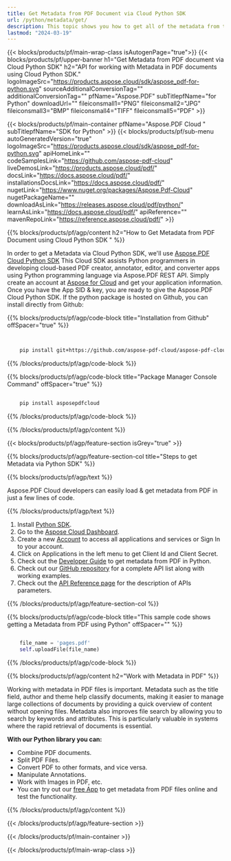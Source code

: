```yaml
---
title: Get Metadata from PDF Document via Cloud Python SDK 
url: /python/metadata/get/
description: This topic shows you how to get all of the metadata from the PDF document using Aspose.PDF Cloud Python API.
lastmod: "2024-03-19"
---
```


{{< blocks/products/pf/main-wrap-class isAutogenPage="true">}}
{{< blocks/products/pf/upper-banner h1="Get Metadata from PDF document via Cloud Python SDK" h2="API for working with Metadata in PDF documents using Cloud Python SDK." logoImageSrc="https://products.aspose.cloud/sdk/aspose_pdf-for-python.svg" sourceAdditionalConversionTag="" additionalConversionTag="" pfName="Aspose.PDF" subTitlepfName="for Python" downloadUrl="" fileiconsmall1="PNG" fileiconsmall2="JPG" fileiconsmall3="BMP" fileiconsmall4="TIFF" fileiconsmall5="PDF" >}}

{{< blocks/products/pf/main-container pfName="Aspose.PDF Cloud " subTitlepfName="SDK for Python" >}}
{{< blocks/products/pf/sub-menu autoGeneratedVersion="true" logoImageSrc="https://products.aspose.cloud/sdk/aspose_pdf-for-python.svg" apiHomeLink="" codeSamplesLink="https://github.com/aspose-pdf-cloud" liveDemosLink="https://products.aspose.cloud/pdf/" docsLink="https://docs.aspose.cloud/pdf/" installationsDocsLink="https://docs.aspose.cloud/pdf/" nugetLink="https://www.nuget.org/packages/Aspose.Pdf-Cloud" nugetPackageName="" downloadAsLink="https://releases.aspose.cloud/pdf/python/" learnAsLink="https://docs.aspose.cloud/pdf/" apiReference="" mavenRepoLink="https://reference.aspose.cloud/pdf/" >}}

{{% blocks/products/pf/agp/content h2="How to Get Metadata from PDF Document using Cloud Python SDK " %}}

In order to get a Metadata via Cloud Python SDK, we'll use
[Aspose.PDF Cloud Python SDK](https://products.aspose.cloud/pdf/python/)
This Cloud SDK assists Python programmers in developing cloud-based PDF creator, annotator, editor, and converter apps using Python programming language via Aspose.PDF REST API. Simply create an account at [Aspose for Cloud](https://dashboard.aspose.cloud/#/apps) and get your application information. Once you have the App SID & key, you are ready to give the Aspose.PDF Cloud Python SDK. If the python package is hosted on Github, you can install directly from Github:

{{% blocks/products/pf/agp/code-block title="Installation from Github" offSpacer="true" %}}

```bash

     
    pip install git+https://github.com/aspose-pdf-cloud/aspose-pdf-cloud-python.git


```

{{% /blocks/products/pf/agp/code-block %}}

{{% blocks/products/pf/agp/code-block title="Package Manager Console Command" offSpacer="true" %}}

```bash
     
    pip install asposepdfcloud

```

{{% /blocks/products/pf/agp/code-block %}}

{{% /blocks/products/pf/agp/content %}}

{{< blocks/products/pf/agp/feature-section isGrey="true" >}}

{{% blocks/products/pf/agp/feature-section-col title="Steps to get Metadata via Python SDK" %}}

{{% blocks/products/pf/agp/text %}}

Aspose.PDF Cloud developers can easily load & get metadata from PDF in just a few lines of code.

{{% /blocks/products/pf/agp/text %}}

1. Install [Python SDK](https://pypi.org/project/asposepdfcloud/).
1. Go to the [Aspose Cloud Dashboard](https://dashboard.aspose.cloud/).
1. Create a new [Account](https://docs.aspose.cloud/display/storagecloud/Creating+and+Managing+Account) to access all applications and services or Sign In to your account.
1. Click on Applications in the left menu to get Client Id and Client Secret.
1. Check out the [Developer Guide](https://docs.aspose.cloud/pdf/developer-guide/) to get metadata from PDF in Python.
1. Check out our [GitHub repository](https://github.com/aspose-pdf-cloud/aspose-pdf-cloud-python/) for a complete API list along with working examples.
1. Check out the [API Reference page](https://reference.aspose.cloud/pdf/#/Document) for the description of APIs parameters.

{{% /blocks/products/pf/agp/feature-section-col %}}

{{% blocks/products/pf/agp/code-block title="This sample code shows getting a Metadata from PDF using Python" offSpacer="" %}}

```python

    file_name = 'pages.pdf'
    self.uploadFile(file_name)
```

{{% /blocks/products/pf/agp/code-block %}}

{{% blocks/products/pf/agp/content h2="Work with Metadata in PDF" %}}

Working with metadata in PDF files is important. Metadata such as the title field, author and theme help classify documents, making it easier to manage large collections of documents by providing a quick overview of content without opening files.
Metadata also improves file search by allowing you to search by keywords and attributes. This is particularly valuable in systems where the rapid retrieval of documents is essential.

**With our Python library you can:**

+ Combine PDF documents.
+ Split PDF Files.
+ Convert PDF to other formats, and vice versa.
+ Manipulate Annotations.
+ Work with Images in PDF, etc.
+ You can try out our [free App](https://products.aspose.app/pdf/metadata) to get metadata from PDF files online and test the functionality.

{{% /blocks/products/pf/agp/content %}}

{{< /blocks/products/pf/agp/feature-section >}}

{{< /blocks/products/pf/main-container >}}

{{< /blocks/products/pf/main-wrap-class >}}
